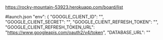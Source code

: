 
https://rocky-mountain-53923.herokuapp.com/board/list

#launch.json
"env": {
"GOOGLE_CLIENT_ID": "",
"GOOGLE_CLIENT_SECRET": "",
"GOOGLE_CLIENT_REFRESH_TOKEN": "",
"GOOGLE_CLIENT_REFRESH_TOKEN_URL": "https://www.googleapis.com/oauth2/v4/token",
"DATABASE_URL": ""
